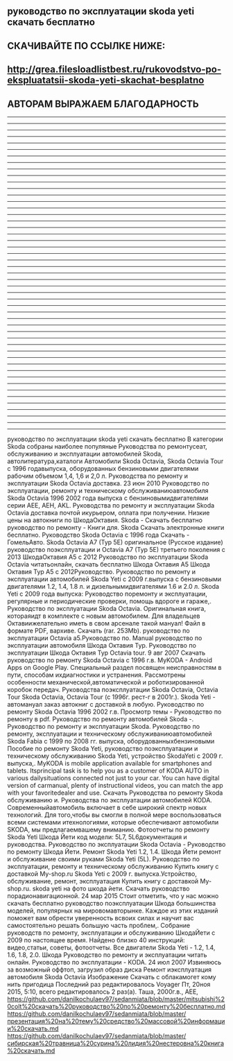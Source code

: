 руководство по эксплуатации skoda yeti скачать бесплатно
--------------------------------------------------
СКАЧИВАЙТЕ ПО ССЫЛКЕ НИЖЕ:
--------------------------------------------------
http://grea.filesloadlistbest.ru/rukovodstvo-po-ekspluatatsii-skoda-yeti-skachat-besplatno
--------------------------------------------------
АВТОРАМ ВЫРАЖАЕМ БЛАГОДАРНОСТЬ
--------------------------------------------------
--------------------------------------------------
--------------------------------------------------
--------------------------------------------------
--------------------------------------------------
--------------------------------------------------
--------------------------------------------------
--------------------------------------------------
--------------------------------------------------
--------------------------------------------------
--------------------------------------------------
--------------------------------------------------
--------------------------------------------------
--------------------------------------------------
--------------------------------------------------
--------------------------------------------------
--------------------------------------------------
--------------------------------------------------
--------------------------------------------------
--------------------------------------------------
--------------------------------------------------
--------------------------------------------------
--------------------------------------------------
--------------------------------------------------
--------------------------------------------------
--------------------------------------------------
--------------------------------------------------
--------------------------------------------------
--------------------------------------------------
--------------------------------------------------
--------------------------------------------------
--------------------------------------------------
--------------------------------------------------
--------------------------------------------------
--------------------------------------------------
--------------------------------------------------
--------------------------------------------------
--------------------------------------------------
--------------------------------------------------
--------------------------------------------------
--------------------------------------------------
--------------------------------------------------
--------------------------------------------------
--------------------------------------------------
--------------------------------------------------
--------------------------------------------------
--------------------------------------------------
--------------------------------------------------
--------------------------------------------------
--------------------------------------------------
руководство по эксплуатации skoda yeti скачать бесплатно В категории Skoda собраны наиболее популяные Руководства по ремонтусеат, обслуживанию и эксплуатации автомобилей Skoda, автолитература,каталоги  Автомобили Skoda Octavia, Skoda Octavia Tour с 1996 годавыпуска, оборудованных бензиновыми двигателями рабочим объемом 1,4, 1,6 и 2,0 л. Руководства по ремонту и эксплуатации Skoda Octavia доставка. 23 июн 2010  Руководство по эксплуатации, ремонту и техническому обслуживаниюавтомобиля Skoda Octavia 1996  2002 года выпуска с бензиновымидвигателями серии AEE, AEH, AKL. Руководства по ремонту и эксплуатации Skoda Octavia доставка почтой икурьером, оплата при получении. Низкие цены на автокниги по ШкодаОктавия. Skoda - Скачать бесплатно руководство по ремонту - Книги для. Skoda  Скачать электронные книги бесплатно. Руководство Skoda Octavia с 1996 года  Скачать - ГомельАвто. Skoda Octavia A7 (Typ 5E) оригинальное (Русское издание) руководство поэксплуатации и Octavia A7 (Typ 5E) третьего поколения с 2013  ШкодаОктавия A5 с 2012 Руководство по эксплуатации Skoda Octavia читатьонлайн, скачать бесплатно Шкода Октавия A5  Шкода Октавия Тур A5 с 2012Руководство. Руководство по ремонту и эксплуатации автомобилей Skoda Yeti с 2009 г.выпуска с бензиновыми двигателями 1.2, 1.4, 1.8 л. и дизельнымидвигателями 1.6 и 2.0 л. Skoda Yeti с 2009 года выпуска: Руководство поремонту и эксплуатации, регулярные и периодические проверки, помощь вдороге и гараже,. Руководство по эксплуатации Skoda Octavia. Оригинальная книга, котораяидт в комплекте с новым автомобилем. Для владельцев Октавиижелательно иметь в свом арсенале такой мануал! Файл в формате PDF, вархиве. Скачать (rar. 253Mb). руководство по эксплуатации Octavia a5.Руководство по. Manual руководство по эксплуатации автомобиля Шкода Октавия Тур. Руководство по эксплуатации Шкода Октавия Тур  Octavia tour. 9 авг 2007  Скачать руководство по ремонту Skoda Octavia с 1996 г.в.
MyKODA - Android Apps on Google Play. Специальный раздел посвящен неисправностям в пути, способам ихдиагностики и устранения. Рассмотрены особенности механической,автоматической и роботизированной коробок передач. Руководства поэксплуатации Skoda Octavia, Octavia Tour Skoda Octavia, Octavia Tour (c 1996г. рест-г в 2001г.). Skoda Yeti - автомануал заказ автокниг с доставкой в любую. Руководство по ремонту Skoda Octavia 1996  2002 г.в. Просмотр темы - Руководство по ремонту в pdf. Руководство по ремонту автомобилей Skoda -. Руководство по ремонту и эксплуатации Skoda. Руководство по ремонту, эксплуатации и техническому обслуживаниюавтомобилей Skoda Fabia с 1999 по 2008 гг. выпуска, оборудованныхбензиновыми  Пособие по ремонту Skoda Yeti, руководство поэксплуатации и техническому обслуживанию Skoda Yeti, устройство SkodaYeti с 2009 г. выпуска,. MyKODA is mobile application available for smartphones and tablets. Itsprincipal task is to help you as a customer of KODA AUTO in various dailysituations connected not just to your car. You can have digital version of carmanual, plenty of instructional videos, you can match the app with your favoritedealer and use. Скачать Руководства по ремонту Skoda обслуживанию и. Руководства по эксплуатации автомобилей KODA. Современныйавтомобиль включает в себе широкий спектр новых технологий. Для того,чтобы вы смогли в полной мере воспользоваться всеми системами итехнологиями, которые обеспечивают автомобили SKODA, мы предлагаемвашему вниманию. Фотоотчеты по ремонту Skoda Yeti  Шкода Йети код модели: 5L7, 5L6документация и руководства. Руководство по эксплуатации Skoda Octavia -
Руководство по ремонту Шкода Йети. Ремонт Skoda Yeti 1.2, 1.4. Шкода Йети ремонт и обслуживание своими руками Skoda Yeti (5L). Руководство по эксплуатации, ремонту и техническому обслуживанию Купить книгу с доставкой  My-shop.ru  Skoda Yeti c 2009 г. выпуска.Устройство, обслуживание, ремонт, эксплуатация  Купить книгу с доставкой My-shop.ru. skoda yeti на фото шкода йети. Скачать руководство порадионавигационной. 24 мар 2015  Стоит отметить, что у нас можно скачать бесплатно руководство поэксплуатации Шкода большинства моделей, популярных на мировомавторынке. Каждое из этих изданий поможет вам обрести уверенность всвоих силах и научит вас самостоятельно решать большую часть проблем,. Собрание руководств по ремонту, эксплуатации и обслуживанию ШкодаЙети с 2009 по настоящее время. Найдено близко 40 инструкций: видео,статьи, советы, фотоотчеты. Все двигатели Skoda Yeti - 1.2, 1.4, 1.6, 1.8, 2.0. Шкода Руководство по ремонту и эксплуатации читать онлайн. Руководство по эксплуатации - KODA. 24 июл 2007  Извиняюсь за возможный оффтоп, загрузил образ диска Ремонт иэксплуатация автомобиля Skoda Octavia Изображение Скачать с облакамогет кому нить пригодица Последний раз редактировалось Voyager Пт, 20ноя 2015, 5:10, всего редактировалось 2 раз(а). Таша, 2000г.в., АЕЕ,
https://github.com/danilkochulaev97/sedanmiata/blob/master/mitsubishi%20colt%20скачать%20руководство%20по%20ремонту%20бесплатно.md
https://github.com/danilkochulaev97/sedanmiata/blob/master/презентация%20на%20тему%20средство%20массовой%20информации%20скачать.md
https://github.com/danilkochulaev97/sedanmiata/blob/master/сибирская%20травница%20сурина%20лидия%20нестеровна%20книга%20скачать.md